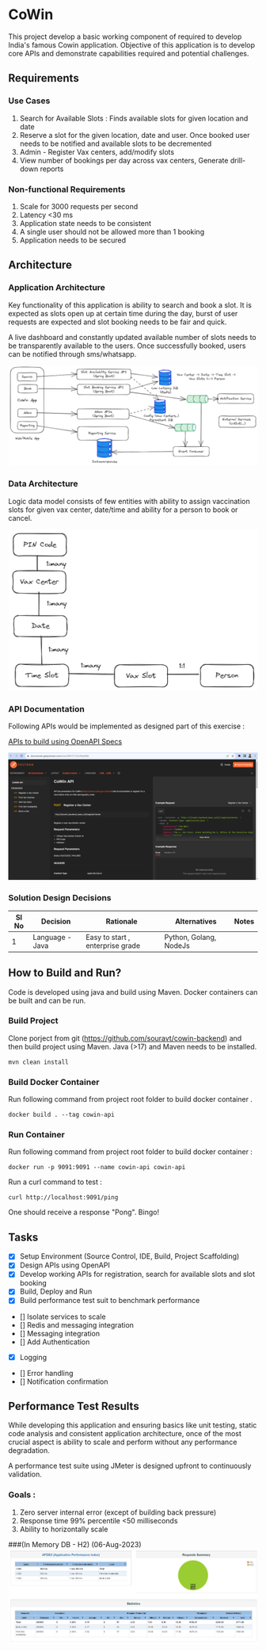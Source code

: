 # CoWin 

This project develop a basic working component of required to develop India's famous Cowin application. Objective of this application is to develop core APIs and demonstrate capabilities required and potential challenges.


## Requirements

### Use Cases

1. Search for Available Slots : Finds available slots for given location and date
2. Reserve a slot for the given location, date and user. Once booked user needs to be notified and available slots to be decremented
3. Admin - Register Vax centers, add/modify slots
4. View number of bookings per day across vax centers, Generate drill-down reports

### Non-functional Requirements

1. Scale for 3000 requests per second
2. Latency <30 ms
3. Application state needs to be consistent
4. A single user should not be allowed more than 1 booking
5. Application needs to be secured

## Architecture

### Application Architecture

Key functionality of this application is ability to search and book a slot. It is expected as slots open up at certain time during the day, burst of user requests are expected and slot booking needs to be fair and quick.

A live dashboard and constantly updated available number of slots needs to be transparently available to the users. Once successfully booked, users can be notified through sms/whatsapp.

![Application Architecture](./resources/image/Application_Architecture.png "Application Architecture")





### Data Architecture

Logic data model consists of few entities with ability to assign vaccination slots for given vax center, date/time and ability for a person to book or cancel.

![Data Model](resources/image/Data_Model.png "Data Model")

### API Documentation

Following APIs would be implemented as designed part of this exercise :

[APIs to build using OpenAPI Specs](https://documenter.getpostman.com/view/28972773/2s9XxyRtkk)

![OpenAPI Documentation](./resources/image/OpenAPI.png "API Documentation")

 
### Solution Design Decisions


| Sl No	   | Decision | Rationale | Alternatives | Notes |
| -------- | -------  | -------   | -------      | ------- |
| 1		   | Language - Java   | Easy to start , enterprise grade| Python, Golang, NodeJs | |



## How to Build and Run?


Code is developed using java and build using Maven. Docker containers can be built and can be run.

### Build Project

Clone porject from git (https://github.com/souravt/cowin-backend) and then build project using Maven. Java (>17) and Maven needs to be installed.

```
mvn clean install
```


### Build Docker Container

Run following command from project root folder to build docker container .

``` 
docker build . --tag cowin-api
```

### Run Container

Run following command from project root folder to build docker container :

```
docker run -p 9091:9091 --name cowin-api cowin-api 
```

Run a curl command to test :

```
curl http://localhost:9091/ping
```

One should receive a response "Pong". Bingo!

## Tasks
- [x] Setup Environment (Source Control, IDE, Build, Project Scaffolding)
- [x] Design APIs using OpenAPI
- [x] Develop working APIs for registration, search for available slots and slot booking
- [x] Build, Deploy and Run 
- [x] Build performance test suit to benchmark performance
- [] Isolate services to scale
- [] Redis and messaging integration
- [] Messaging integration
- [] Add Authentication
- [x] Logging
- [] Error handling
- [] Notification confirmation


## Performance Test Results

While developing this application and ensuring basics like unit testing, static code analysis and consistent application architecture, once of the most crucial aspect is ability to scale and perform without any performance degradation.

A performance test suite using JMeter is designed upfront to continuously validation.

### Goals :

1. Zero server internal error (except of building back pressure)
2. Response time 99% percentile <50 milliseconds
3. Ability to horizontally scale

###(In Memory DB - H2) (06-Aug-2023)
![Performance Test Results](./resources/image/Test_Result_20000.png "Performance Test Results")



 


